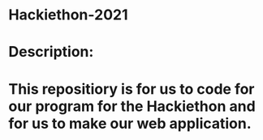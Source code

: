 # Hackiethon-2021
# Description:
  # This repositiory is for us to code for our program for the Hackiethon and for us to make our web application.

